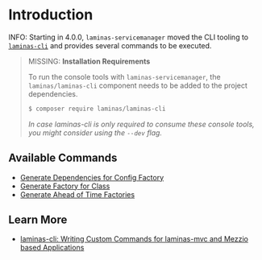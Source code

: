# Introduction

INFO:
Starting in 4.0.0, `laminas-servicemanager` moved the CLI tooling to [`laminas-cli`](https://docs.laminas.dev/laminas-cli/) and provides several commands to be executed.

> MISSING: **Installation Requirements**
> 
> To run the console tools with `laminas-servicemanager`, the `laminas/laminas-cli` component needs to be added to the project dependencies.
>
> ```bash
> $ composer require laminas/laminas-cli
> ```
>
> _In case laminas-cli is only required to consume these console tools, you might consider using the `--dev` flag._

## Available Commands

- [Generate Dependencies for Config Factory](generate-dependencies-for-config-factory.md)
- [Generate Factory for Class](generate-factory-for-class.md)
- [Generate Ahead of Time Factories](generate-ahead-of-time-factories.md)

## Learn More

- [laminas-cli: Writing Custom Commands for laminas-mvc and Mezzio based Applications](https://docs.laminas.dev/laminas-cli/)
